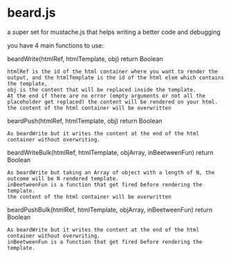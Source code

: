 # beard.js
a super set for mustache.js that helps writing a better code and debugging

you have 4 main functions to use:

beardWrite(htmlRef, htmlTemplate, obj) return Boolean

    htmlRef is the id of the html container where you want to render the output, and the htmlTemplate is the id of the html elem which contains the template, 
    obj is the content that will be replaced inside the template.
    At the end if there are no error (empty arguments or not all the placeholder get replaced) the content will be rendered on your html.
    the content of the html container will be overwritten


beardPush(htmlRef, htmlTemplate, obj) return Boolean

    As beardWrite but it writes the content at the end of the html container without overwriting.


beardWriteBulk(htmlRef, htmlTemplate, objArray, inBeetweenFun) return Boolean

    As beardWrite but taking an Array of object with a length of N, the outcome will be N rendered template.
    inBeetweenFun is a function that get fired before rendering the template.
    the content of the html container will be overwritten

beardPushBulk(htmlRef, htmlTemplate, objArray, inBeetweenFun) return Boolean

    As beardWrite but it writes the content at the end of the html container without overwriting.
    inBeetweenFun is a function that get fired before rendering the template.